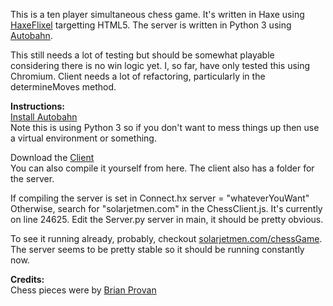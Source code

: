This is a ten player simultaneous chess game. It's written in Haxe using [HaxeFlixel](https://github.com/HaxeFlixel/flixel) targetting HTML5. The server is written in Python 3 using [Autobahn](https://github.com/tavendo/AutobahnPython). 

This still needs a lot of testing but should be somewhat playable considering there is no win logic yet. I, so far, have only tested this using Chromium. Client needs a lot of refactoring, particularly in the determineMoves method. 

<b>Instructions:</b><br>
[Install Autobahn](http://autobahn.ws/python/installation.html)<br>
Note this is using Python 3 so if you don't want to mess things up then use a virtual environment or something. 

Download the [Client](http://solarjetmen.com/games/bin/chessBin.tgz)<br>
You can also compile it yourself from here. The client also has a folder for the server.

If compiling the server is set in Connect.hx server = "whateverYouWant"
Otherwise, search for "solarjetmen.com" in the ChessClient.js. It's currently on line 24625.
Edit the Server.py server in main, it should be pretty obvious. 

To see it running already, probably, checkout [solarjetmen.com/chessGame](http://solarjetmen.com/chessGame/). The server seems to be pretty stable so it should be running constantly now. 

<b>Credits:</b><br>
Chess pieces were by [Brian Provan](http://opengameart.org/content/colorful-chess-pieces)
